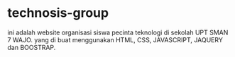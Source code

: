 # technosis-group
ini adalah website organisasi siswa pecinta teknologi di sekolah UPT SMAN 7 WAJO. yang di buat menggunakan HTML, CSS, JAVASCRIPT, JAQUERY dan BOOSTRAP.
